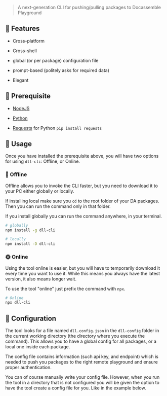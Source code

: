 > A next-generation CLI for pushing/pulling packages to Docassemble Playground

## 🚀 Features

- Cross-platform

- Cross-shell

- global (or per package) configuration file

- prompt-based (politely asks for required data)

- Elegant

## 🚩 Prerequisite

- [NodeJS](https://nodejs.org/en/download/)

- [Python](https://www.python.org/downloads/)

- [Requests](https://pypi.org/project/requests/) for Python `pip install requests`

## 🚠 Usage

Once you have installed the prerequisite above, you will have two options for using `dll-cli`: Offline, or Online.

### 🌚 Offline

Offline allows you to invoke the CLI faster, but you need to download it to your PC either globally or locally.

If installing local make sure you `cd` to the root folder of your DA packages. Then you can run the command only in that folder.

If you install globally you can run the command anywhere, in your terminal.

```bash
# globally
npm install -g dll-cli

# locally
npm install -D dll-cli
```

### :sun_with_face: Online

Using the tool online is easier, but you will have to temporarily download it every time you want to use it. While this means you always have the latest version, it also means longer wait.

To use the tool "online" just prefix the command with `npx`.

```bash
# Online
npx dll-cli
```

## :muscle: Configuration

The tool looks for a file named `dll.config.json` in the `dll-config` folder in the current working directory (the directory where you execute the command). This allows you to have a global config for all packages, or a local one inside each package.

The config file contains information (such api key, and endpoint) which is needed to push you packages to the right remote playground and ensure proper authentication.

You can of course manually write your config file. However, when you run the tool in a directory that is not configured you will be given the option to have the tool create a config file for you. Like in the example below.
